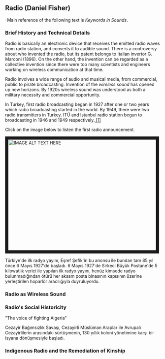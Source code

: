 ## Radio (Daniel Fisher)

-Main reference of the following text is *Keywords in Sounds*.

### Brief History and Technical Details

Radio is basically an electronic device that receives the emitted radio waves from radio station, and converts it to audible sound. There is a controversy about who invented the radio, but its patent belongs to Italian invertor G. Marconi (1896). On the other hand, the invention can be regarded as a collective invention since there were too many scientists and engineers working on wireless communication at that time.

Radio involves a wide range of audio and musical media, from commercial, public to pirate broadcasting. Invention of the *wireless sound* has opened up new horizons. By 1920s wireless sound was understood as both a military necessity and commercial opportunity.

In Turkey, first radio broadcasting began in 1927 after one or two years which radio broadcasting started in the world. By 1949, there were two radio transmitters in Turkey. ITÜ and Istanbul radio station begun to broadcasting in 1946 and 1949 respectively.[ [1] ](http://iletisim.ieu.edu.tr/flows/?p=1143) 

Click on the image below to listen the first radio announcement.  

<a href="http://www.youtube.com/watch?feature=player_embedded&v=EB8wIR6RA40
" target="_blank"><img src="http://img.youtube.com/vi/EB8wIR6RA40/0.jpg" 
alt="IMAGE ALT TEXT HERE" width="480" height="360" border="10" /></a>

Türkiye'de ilk radyo yayını, Eşref Şefik'in bu anonsu ile bundan tam 85 yıl önce 6 Mayıs 1927'de başladı. 6 Mayıs 1927'de Sirkeci Büyük Postane'de 5 kilowatlık verici ile yapılan ilk radyo yayını, henüz kimsede radyo bulunmadığından ötürü her aksam posta binasının kapısının üzerine yerleştirilen hoparlör aracılığıyla duyruluyordu.



### Radio as Wireless Sound 

  





### Radio's Social Historicity

"The voice of fighting Algeria" 

Cezayir Bağımsızlık Savaşı, Cezayirli Müslüman Araplar ile Avrupalı Cezayirlilerin arasındaki sürtüşmenin, 130 yıllık koloni yönetimine karşı bir isyana dönüşmesiyle başladı.





### Indigenous Radio and the Remediation of Kinship
